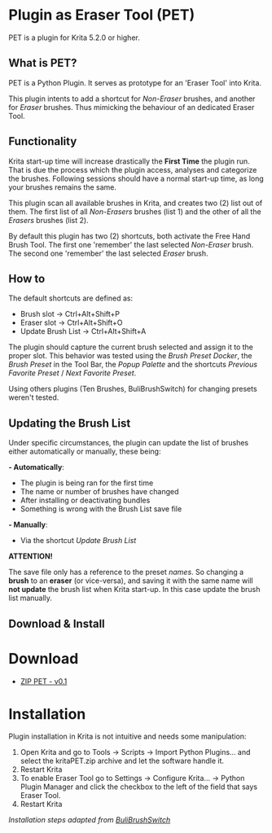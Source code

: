 
# Plugin as Eraser Tool (PET)

PET is a plugin for Krita 5.2.0 or higher.

## What is PET?

PET is a Python Plugin. It serves as prototype for an 'Eraser Tool' into Krita.

This plugin intents to add a shortcut for *Non-Eraser* brushes, and another for *Eraser* brushes. Thus mimicking the behaviour of an dedicated Eraser Tool.
## Functionality

Krita start-up time will increase drastically the **First Time** the plugin run. That is due the process which the plugin access, analyses and categorize the brushes. Following sessions should have a normal start-up time, as long your brushes remains the same.

This plugin scan all available brushes in Krita, and creates two (2) list out of them. The first list of all *Non-Erasers* brushes (list 1) and the other of all the *Erasers* brushes (list 2).

By default this plugin has two (2) shortcuts, both activate the Free Hand Brush Tool. The first one 'remember' the last selected *Non-Eraser* brush. The second one 'remember' the last selected *Eraser* brush.

## How to


The default shortcuts are defined as:
* Brush slot -> Ctrl+Alt+Shift+P
* Eraser slot -> Ctrl+Alt+Shift+O
* Update Brush List -> Ctrl+Alt+Shift+A

The plugin should capture the current brush selected and assign it to the proper slot. This behavior was tested using the *Brush Preset Docker*, the *Brush Preset* in the Tool Bar, the *Popup Palette* and the shortcuts *Previous Favorite Preset* / *Next Favorite Preset*.

Using others plugins (Ten Brushes, BuliBrushSwitch) for changing presets weren't tested.
## Updating the Brush List

Under specific circumstances, the plugin can update the list of brushes either automatically or manually, these being:

**- Automatically**:
* The plugin is being ran for the first time
* The name or number of brushes have changed
* After installing or deactivating bundles
* Something is wrong with the Brush List save file

**- Manually**:
* Via the shortcut *Update Brush List*

**ATTENTION!**

The save file only has a reference to the preset *names*. So changing a **brush** to an **eraser** (or vice-versa), and saving it with the same name will **not update** the brush list when Krita start-up. In this case update the brush list manually.

## Download & Install

# Download

* [ZIP PET - v0.1](https://github.com/daishishi/PluginEraserTool/releases/download/v0.1/kritaPET-v0.1.zip)

# Installation

Plugin installation in Krita is not intuitive and needs some manipulation:

1. Open Krita and go to Tools -> Scripts -> Import Python Plugins... and select the kritaPET.zip archive and let the software handle it.
2. Restart Krita
3. To enable Eraser Tool go to Settings -> Configure Krita... -> Python Plugin Manager and click the checkbox to the left of the field that says Eraser Tool.
4. Restart Krita

*Installation steps adapted from [BuliBrushSwitch](https://github.com/Grum999/BuliBrushSwitch)*
